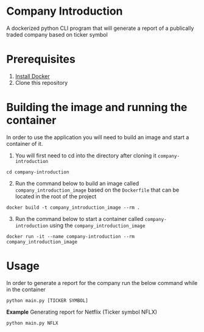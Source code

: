 # Company Introduction
A dockerized python CLI program that will generate a report of a publically traded company based on ticker symbol

# Prerequisites
1. [Install Docker](https://docs.docker.com/get-docker/)
2. Clone this repository

# Building the image and running the container

In order to use the application you will need to build an image and start a container of it.
1. You will first need to cd into the directory after cloning it `company-introduction`

```
cd company-introduction
```

2. Run the command below to build an image called `company_introduction_image` based on the `Dockerfile` that can be located in the root of the project

```
docker build -t company_introduction_image --rm .
```

3. Run the command below to start a container called `company-introduction` using the `company_introduction_image`

```
docker run -it --name company-introduction --rm company_introduction_image
```

# Usage

In order to generate a report for the company run the below command while in the container

```
python main.py [TICKER SYMBOL]
```

**Example** 
Generating report for Netflix (Ticker symbol NFLX)

```
python main.py NFLX
```